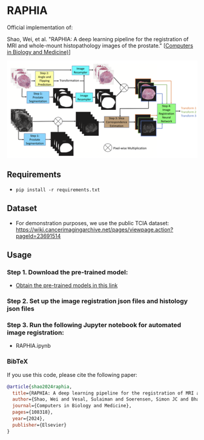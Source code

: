 # RAPHIA
Official implementation of: 

Shao, Wei, et al. "RAPHIA: A deep learning pipeline for the registration of MRI and whole-mount histopathology images of the prostate."  [[Computers in Biology and Medicine)](https://doi.org/10.1016/j.media.2020.101919](https://doi.org/10.1016/j.compbiomed.2024.108318))]

![](RAPHIA_Pipeline.png)

## Requirements
* `pip install -r requirements.txt`

## Dataset
- For demonstration purposes, we use the public TCIA dataset: https://wiki.cancerimagingarchive.net/pages/viewpage.action?pageId=23691514

## Usage
### Step 1. Download the pre-trained model:
* [Obtain the pre-trained models in this link](https://drive.google.com/drive/folders/1QrvcQHZupHxyvaZZFl1hZI3apN3uK7Vq?usp=sharing)

### Step 2. Set up the image registration json files and histology json files

### Step 3. Run the following Jupyter notebook for automated image registration:
* RAPHIA.ipynb

### BibTeX
If you use this code, please cite the following paper:

```bibtex
@article{shao2024raphia,
  title={RAPHIA: A deep learning pipeline for the registration of MRI and whole-mount histopathology images of the prostate},
  author={Shao, Wei and Vesal, Sulaiman and Soerensen, Simon JC and Bhattacharya, Indrani and Golestani, Negar and Yamashita, Rikiya and Kunder, Christian A and Fan, Richard E and Ghanouni, Pejman and Brooks, James D and others},
  journal={Computers in Biology and Medicine},
  pages={108318},
  year={2024},
  publisher={Elsevier}
}
